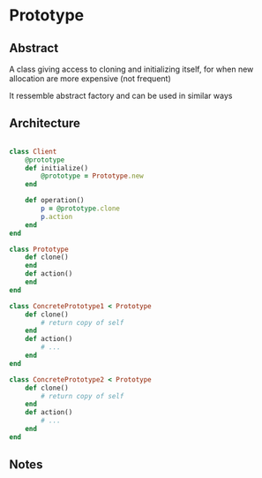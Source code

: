 # Prototype
## Abstract
A class giving access to cloning and initializing itself, for when new allocation are more expensive (not frequent)

It ressemble abstract factory and can be used in similar ways

## Architecture
```ruby

class Client
    @prototype
    def initialize()
        @prototype = Prototype.new
    end

    def operation()
        p = @prototype.clone
        p.action
    end
end

class Prototype
    def clone()
    end
    def action()
    end
end

class ConcretePrototype1 < Prototype
    def clone()
        # return copy of self
    end
    def action()
        # ...
    end
end

class ConcretePrototype2 < Prototype
    def clone()
        # return copy of self
    end
    def action()
        # ...
    end
end

```


## Notes
